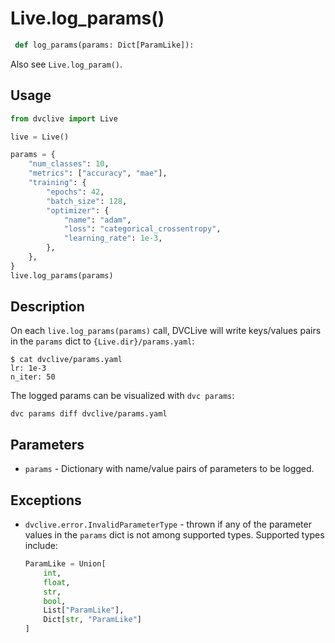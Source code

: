 # Live.log_params()

```py
 def log_params(params: Dict[ParamLike]):
```

Also see `Live.log_param()`.

## Usage

```py
from dvclive import Live

live = Live()

params = {
    "num_classes": 10,
    "metrics": ["accuracy", "mae"],
    "training": {
        "epochs": 42,
        "batch_size": 128,
        "optimizer": {
            "name": "adam",
            "loss": "categorical_crossentropy",
            "learning_rate": 1e-3,
        },
    },
}
live.log_params(params)
```

## Description

On each `live.log_params(params)` call, DVCLive will write keys/values pairs in
the `params` dict to `{Live.dir}/params.yaml`:

```cli
$ cat dvclive/params.yaml
lr: 1e-3
n_iter: 50
```

<admon type="tip">

The logged params can be visualized with `dvc params`:

```cli
dvc params diff dvclive/params.yaml
```

</admon>

## Parameters

- `params` - Dictionary with name/value pairs of parameters to be logged.

## Exceptions

- `dvclive.error.InvalidParameterType` - thrown if any of the parameter values
  in the `params` dict is not among supported types. Supported types include:

  ```python
  ParamLike = Union[
      int,
      float,
      str,
      bool,
      List["ParamLike"],
      Dict[str, "ParamLike"]
  ]
  ```
